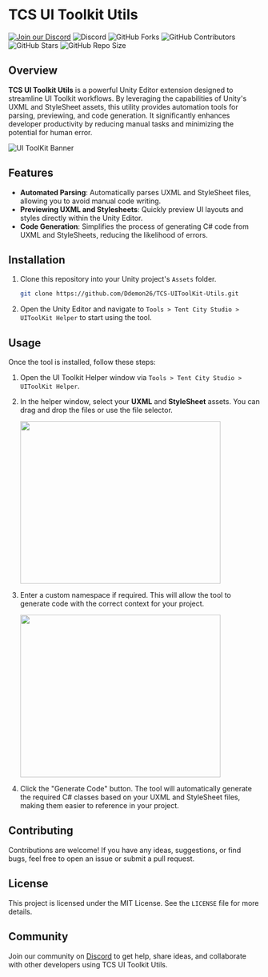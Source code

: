
# TCS UI Toolkit Utils

[![Join our Discord](https://img.shields.io/badge/Discord-Join%20Us-7289DA?logo=discord&logoColor=white)](https://discord.gg/knwtcq3N2a)
![Discord](https://img.shields.io/discord/1047781241010794506)
![GitHub Forks](https://img.shields.io/github/forks/Ddemon26/TCS-UIToolKit-Utils)
![GitHub Contributors](https://img.shields.io/github/contributors/Ddemon26/TCS-UIToolKit-Utils)
![GitHub Stars](https://img.shields.io/github/stars/Ddemon26/TCS-UIToolKit-Utils)
![GitHub Repo Size](https://img.shields.io/github/repo-size/Ddemon26/TCS-UIToolKit-Utils)

## Overview

**TCS UI Toolkit Utils** is a powerful Unity Editor extension designed to streamline UI Toolkit workflows. By leveraging the capabilities of Unity's UXML and StyleSheet assets, this utility provides automation tools for parsing, previewing, and code generation. It significantly enhances developer productivity by reducing manual tasks and minimizing the potential for human error.

![UI ToolKit Banner](https://github.com/user-attachments/assets/96359568-b36c-4694-984f-70ad70cba669)

## Features

- **Automated Parsing**: Automatically parses UXML and StyleSheet files, allowing you to avoid manual code writing.
- **Previewing UXML and Stylesheets**: Quickly preview UI layouts and styles directly within the Unity Editor.
- **Code Generation**: Simplifies the process of generating C# code from UXML and StyleSheets, reducing the likelihood of errors.

## Installation

1. Clone this repository into your Unity project's `Assets` folder.
   ```bash
   git clone https://github.com/Ddemon26/TCS-UIToolKit-Utils.git
   ```

2. Open the Unity Editor and navigate to `Tools > Tent City Studio > UIToolKit Helper` to start using the tool.

## Usage

Once the tool is installed, follow these steps:

1. Open the UI Toolkit Helper window via `Tools > Tent City Studio > UIToolKit Helper`.

2. In the helper window, select your **UXML** and **StyleSheet** assets. You can drag and drop the files or use the file selector.

   <img src="https://github.com/user-attachments/assets/a02015f7-ace6-40e5-86ed-c915790b9437" width="400" height="325">

3. Enter a custom namespace if required. This will allow the tool to generate code with the correct context for your project.

   <img src="https://github.com/user-attachments/assets/962d3115-d067-4ba2-8eda-0d8a3bb187e7" width="400" height="325">

4. Click the "Generate Code" button. The tool will automatically generate the required C# classes based on your UXML and StyleSheet files, making them easier to reference in your project.

## Contributing

Contributions are welcome! If you have any ideas, suggestions, or find bugs, feel free to open an issue or submit a pull request.

## License

This project is licensed under the MIT License. See the `LICENSE` file for more details.

## Community

Join our community on [Discord](https://discord.gg/knwtcq3N2a) to get help, share ideas, and collaborate with other developers using TCS UI Toolkit Utils.

